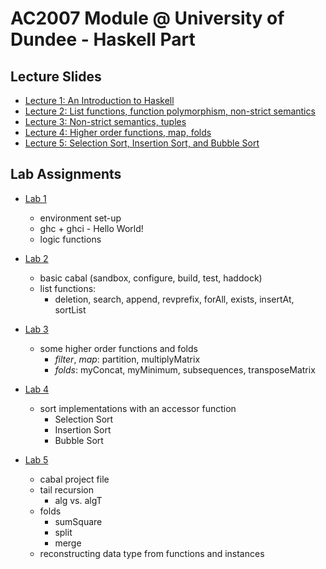AC2007 Module @ University of Dundee - Haskell Part
==============================================================

Lecture Slides
---------------

* [Lecture 1: An Introduction to Haskell](slides/lec1.pdf)
* [Lecture 2: List functions, function polymorphism, non-strict semantics](slides/lec2.pdf)
* [Lecture 3: Non-strict semantics, tuples](slides/lec3.pdf)
* [Lecture 4: Higher order functions, map, folds ](slides/lec4.pdf)
* [Lecture 5: Selection Sort, Insertion Sort, and Bubble Sort](slides/lec5.pdf)


Lab Assignments
---------------

*   [Lab 1](lab01/README.md)
    - environment set-up
    - ghc + ghci - Hello World!
    - logic functions 

* [Lab 2](lab02/README.md)
    - basic cabal (sandbox, configure, build, test, haddock)
    - list functions:
        - deletion, search, append, revprefix, forAll, exists, insertAt, sortList

* [Lab 3](lab03/README.md)
    - some higher order functions and folds
        - *filter*, *map*: partition, multiplyMatrix
        - *folds*: myConcat, myMinimum, subsequences, transposeMatrix 

* [Lab 4](lab04/README.md)
    - sort implementations with an accessor function
        - Selection Sort
        - Insertion Sort
        - Bubble Sort

* [Lab 5](lab05/README.md)
    - cabal project file
    - tail recursion
        - alg vs. algT
    - folds
        - sumSquare
        - split
        - merge
    - reconstructing data type from functions and instances
